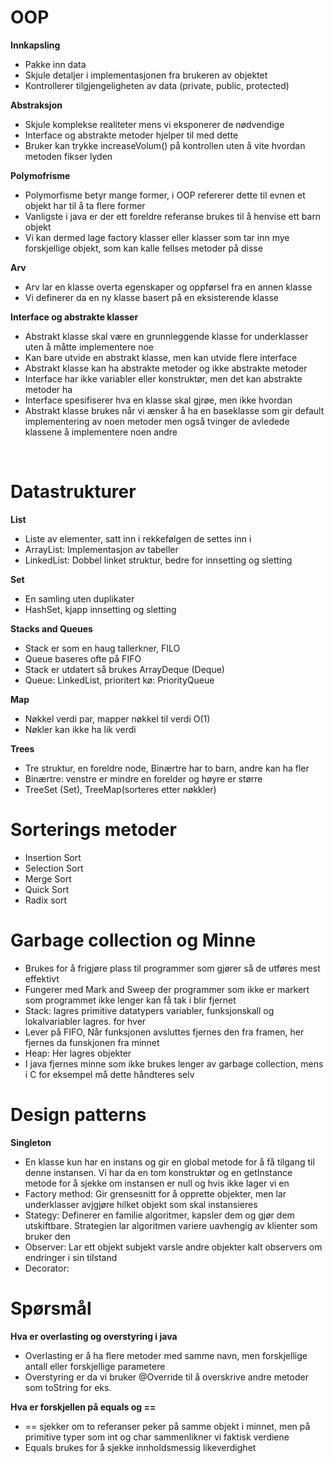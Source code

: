# OOP

**Innkapsling**

- Pakke inn data
- Skjule detaljer i implementasjonen fra brukeren av objektet
- Kontrollerer tilgjengeligheten av data (private, public, protected)

**Abstraksjon**

- Skjule komplekse realiteter mens vi eksponerer de nødvendige
- Interface og abstrakte metoder hjelper til med dette
- Bruker kan trykke increaseVolum() på kontrollen uten å vite hvordan metoden fikser lyden

**Polymofrisme**

- Polymorfisme betyr mange former, i OOP refererer dette til evnen et objekt har til å ta flere former
- Vanligste i java er der ett foreldre referanse brukes til å henvise ett barn objekt
- Vi kan dermed lage factory klasser eller klasser som tar inn mye forskjellige objekt, som kan kalle fellses metoder på disse

**Arv**

- Arv lar en klasse overta egenskaper og oppførsel fra en annen klasse
- Vi definerer da en ny klasse basert på en eksisterende klasse

**Interface og abstrakte klasser**

- Abstrakt klasse skal være en grunnleggende klasse for underklasser uten å måtte implementere noe
- Kan bare utvide en abstrakt klasse, men kan utvide flere interface
- Abstrakt klasse kan ha abstrakte metoder og ikke abstrakte metoder
- Interface har ikke variabler eller konstruktør, men det kan abstrakte metoder ha
- Interface spesifiserer hva en klasse skal gjrøe, men ikke hvordan
- Abstrakt klasse brukes når vi ænsker å ha en baseklasse som gir default implementering av noen metoder men også tvinger de avledede klassene å implementere noen andre

<br>

# Datastrukturer

**List**

- Liste av elementer, satt inn i rekkefølgen de settes inn i
- ArrayList: Implementasjon av tabeller
- LinkedList: Dobbel linket struktur, bedre for innsetting og sletting

**Set**

- En samling uten duplikater
- HashSet, kjapp innsetting og sletting

**Stacks and Queues**

- Stack er som en haug tallerkner, FILO
- Queue baseres ofte på FIFO
- Stack er utdatert så brukes ArrayDeque (Deque)
- Queue: LinkedList, prioritert kø: PriorityQueue

**Map**

- Nøkkel verdi par, mapper nøkkel til verdi O(1)
- Nøkler kan ikke ha lik verdi

**Trees**

- Tre struktur, en foreldre node, Binærtre har to barn, andre kan ha fler
- Binærtre: venstre er mindre en forelder og høyre er større
- TreeSet (Set), TreeMap(sorteres etter nøkkler)

# Sorterings metoder

- Insertion Sort
- Selection Sort
- Merge Sort
- Quick Sort
- Radix sort

# Garbage collection og Minne

- Brukes for å frigjøre plass til programmer som gjører så de utføres mest effektivt
- Fungerer med Mark and Sweep der programmer som ikke er markert som programmet ikke lenger kan få tak i blir fjernet
- Stack: lagres primitive datatypers variabler, funksjonskall og lokalvariabler lagres. for hver
- Lever på FIFO, Når funksjonen avsluttes fjernes den fra framen, her fjernes da funskjonen fra minnet
- Heap: Her lagres objekter
- I java fjernes minne som ikke brukes lenger av garbage collection, mens i C for eksempel må dette håndteres selv

# Design patterns

**Singleton**

- En klasse kun har en instans og gir en global metode for å få tilgang til denne instansen. Vi har da en tom konstruktør og en getInstance metode for å sjekke om instansen er null og hvis ikke lager vi en
- Factory method: Gir grensesnitt for å opprette objekter, men lar underklasser avjgjøre hilket objekt som skal instansieres
- Stategy: Definerer en familie algoritmer, kapsler dem og gjør dem utskiftbare. Strategien lar algoritmen variere uavhengig av klienter som bruker den
- Observer: Lar ett objekt subjekt varsle andre objekter kalt observers om endringer i sin tilstand
- Decorator:

# Spørsmål

**Hva er overlasting og overstyring i java**

- Overlasting er å ha flere metoder med samme navn, men forskjellige antall eller forskjellige parametere
- Overstyring er da vi bruker @Override til å overskrive andre metoder som toString for eks.

**Hva er forskjellen på equals og ==**

- == sjekker om to referanser peker på samme objekt i minnet, men på primitive typer som int og char sammenlikner vi faktisk verdiene
- Equals brukes for å sjekke innholdsmessig likeverdighet
